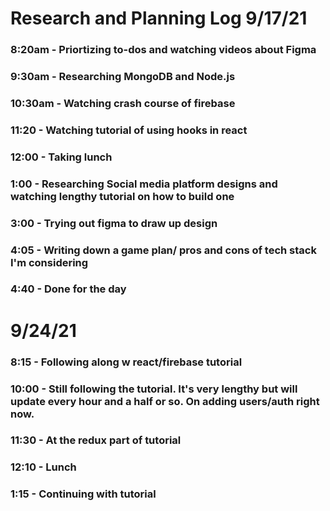 # Research and Planning Log 9/17/21

### 8:20am - Priortizing to-dos and watching videos about Figma

### 9:30am - Researching MongoDB and Node.js

### 10:30am - Watching crash course of firebase

### 11:20 - Watching tutorial of using hooks in react

### 12:00 - Taking lunch

### 1:00 - Researching Social media platform designs and watching lengthy tutorial on how to build one

### 3:00 - Trying out figma to draw up design

### 4:05 - Writing down a game plan/ pros and cons of tech stack I'm considering

### 4:40 - Done for the day

# 9/24/21

### 8:15 - Following along w react/firebase tutorial

### 10:00 - Still following the tutorial. It's very lengthy but will update every hour and a half or so. On adding users/auth right now.

### 11:30 - At the redux part of tutorial

### 12:10 - Lunch

### 1:15 - Continuing with tutorial